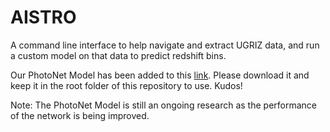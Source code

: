 # AISTRO
A command line interface to help navigate and extract UGRIZ data, and run a custom model on that data to predict redshift bins.

Our PhotoNet Model has been added to this [link](https://drive.google.com/file/d/1KET8tYGwa4qDqUGHBBf5U2a3DP9R0sd4/view?usp=sharing). Please download it and keep it in the root folder of this repository to use. Kudos!

Note: The PhotoNet Model is still an ongoing research as the performance of the network is being improved.
